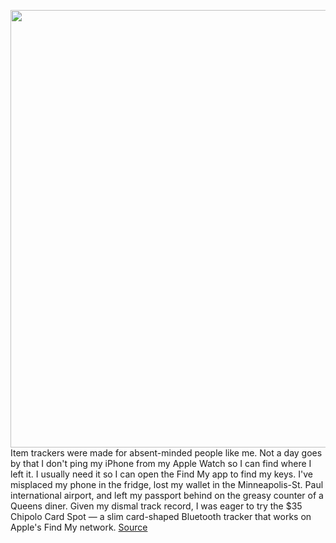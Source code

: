 <img src='https://cdn.vox-cdn.com/thumbor/Uy5fYeE9H6ofalN7tnrPiYrUk4I=/0x0:2040x1360/1200x675/filters:focal(907x708:1233x1034)/cdn.vox-cdn.com/uploads/chorus_image/image/70681441/vsong_220323_5100_0004.0.jpg' width='700px' /><br/>
Item trackers were made for absent-minded people like me. Not a day goes by that I don't ping my iPhone from my Apple Watch so I can find where I left it. I usually need it so I can open the Find My app to find my keys. I've misplaced my phone in the fridge, lost my wallet in the Minneapolis-St. Paul international airport, and left my passport behind on the greasy counter of a Queens diner. Given my dismal track record, I was eager to try the $35 Chipolo Card Spot — a slim card-shaped Bluetooth tracker that works on Apple's Find My network.
<a href='https://www.theverge.com/22996801/chipolo-card-spot-review-find-my'> Source <a/>
